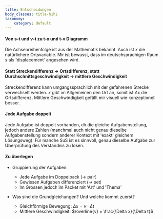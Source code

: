 ```yaml
---
title: Entscheidungen
body_classes: title-h1h2
taxonomy:
	category: default
---
```


#### Von s-t und v-t zu t-x und t-v Diagramm

Die Achsenreihenfolge ist aus der Mathematik bekannt. Auch ist $x$ die natürlichere Ortsvariable. Mir ist bewusst, dass im deutschsprachigen Raum $s$ als 'displacement' angesehen wird.


#### Statt Streckendifferenz -> Ortsdifferenz, statt Durchschnittsgeschwindigkeit -> mittlere Geschwindigkeit
Streckendifferenz kann umgangssprachlich mit der gefahrenen Strecke verwechselt werden. $x$ gibt im Allgemeinen den Ort an, somit ist $\Delta x$ die Ortsdifferenz. Mittlere Geschwindigkeit gefällt mir visuell wie konzeptionell besser.


#### Jede Aufgabe doppelt

Jede Aufgabe ist doppelt vorhanden, dh die gleiche Aufgabenstellung, jedoch andere Zahlen (manchmal auch nicht genau dieselbe Aufgabenstellung sondern anderer Kontext mit 'exakt' gleichem Lösungsweg). Für manche SuS ist es sinnvoll, genau dieselbe Aufgabe zur Überprüfung des Verständnis zu lösen.


#### Zu überlegen
- Gruppierung der Aufgaben
	- Jede Aufgabe im Doppelpack (-> pair)
	- Gewissen Aufgaben differenziert (-> set)
	- Im Grossen jedoch im Packet mit 'Art' und 'Thema'
	
- Was sind die Grundgleichungen? Und welche kommt zuerst?
	- Gleichförmige Bewegung: $\Delta x=v \cdot \Delta t$
	- Mittlere Geschwindigkeit: $\overline{v} = \frac{\Delta x}{\Delta t}$